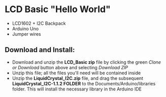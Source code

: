 # LCD Basic "Hello World"

- LCD1602 + I2C Backpack
- Arduino Uno
- Jumper wires

## Download and Install:
- Download and unzip the **LCD_Basic zip** file by clicking the green *Clone or Download* button above and selecting *Download ZIP*
- Unzip this file; all the files you'll need will be contained inside
- Unzip the **LiquidCrystal_I2C.zip** file, and drag the subsequent **LiquidCrystal_I2C-1.1.2 FOLDER** to the Documents/Arduino/libraries folder. This will install the necessary library in the Arduino IDE
